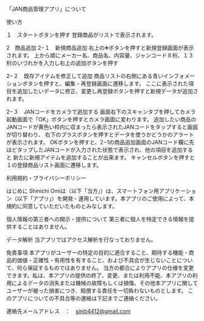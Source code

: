 「JAN商品管理アプリ」について

使い方

１　スタートボタンを押す
登録商品がリストで表示されます。

2　商品追加
2−１　新規商品追加
右上の➕ボタンを押すと新規登録画面が表示されます。
上から順にメーカー名、商品名、内容量、ジャンコード８桁、１３桁のいづれかを入力し右上の追加ボタンを押す

2−２　既存アイテムを修正して追加
商品リストの右側にある青いインフォメーションボタンを押すと、編集・再登録画面に遷移します。
ここに表示された項目を追加したいデータに修正、変更し再登録ボタンを押すと新規データが追加されます。

2−３　JANコードをカメラで追加する
画面右下のスキャンタブを押してカメラ起動画面で「OK」ボタンを押すとカメラ画面に変わります。
追加したい商品のJANコードが黄色い枠内に収まったら表示されたJANコードをタップすると画面が切り替わり、
右下のプラスボタンを押すとデータを使うかどうかのアラートが表示されます。
OKボタンを押すと、2−1の商品追加画面のJANコード欄に先ほどタップしたJANコードが入力された状態で表示され、他の項目を追加すると
新たに新規アイテムを追加することが出来ます。
キャンセルボタンを押すと１の登録商品リスト画面に遷移します。

利用規約・プライバシーポリシー

はじめに Shinichi Omiは（以下「当方」）は、スマートフォン用アプリケーション（以下「アプリ」）を開発・運用しています。本アプリのご使用によって、本規約に同意していただいたものとみなします。

個人情報の第三者への開示・提供について 第三者に個人を特定できる情報を提供することはありません。

データ解析 当アプリではアクセス解析を行なっておりません。

免責事項 本アプリがユーザーの特定の目的に適合すること、期待する機能・商品的価値・正確性・有用性を有すること、および不具合が生じないことについて、何ら保証するものではありません。 当方の都合によりアプリの仕様を変更できます。私は、本アプリの提供の終了、変更、または利用不能、本アプリの利用によるデータの消失または機械の故障もしくは損傷、その他本アプリに関してユーザーが被った損害につき、賠償する責任を一切負わないものとします。
このアプリについての不具合等の連絡は下記までご連絡ください。

連絡先メールアドレス　：　siniti4412@gmail.com
